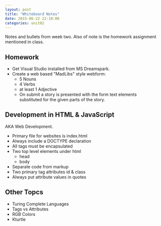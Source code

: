 ```yaml
---
layout: post
title: "Whiteboard Notes"
date: 2015-06-22 22:10:00
categories: unit02
---
```


Notes and bullets from week two.  Also of note is the homework assignment
mentioned in class.

## Homework

* Get Visual Studio installed from MS Dreamspark.
* Create a web based "MadLibs" style webform:
	* 5 Nouns
	* 4 Verbs
	* at least 1 Adjective
	* On submit a story is presented with the form text elements substituted for the given parts of the story.

## Development in HTML & JavaScript

AKA Web Development.
* Primary file for websites is index.html
* Always include a DOCTYPE declaration
* All tags must be encapsulated
* Two top level elements under html
	* head
	* body
* Separate code from markup
* Two primary tag attributes id & class
* Always put attribute values in quotes

## Other Topcs
 * Turing Complete Languages
 * Tags vs Attributes
 * RGB Colors
 * Kturtle

